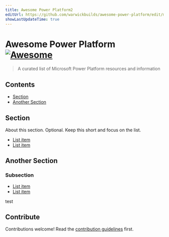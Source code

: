```yaml
---
title: Awesome Power Platform2
editUrl: https://github.com/warwickbuilds/awesome-power-platform/edit/main/readme.md
showLastUpdateTime: true
---
```


# Awesome Power Platform [![Awesome](https://awesome.re/badge.svg)](https://awesome.re)

> A curated list of Microsoft Power Platform resources and information


## Contents

- [Section](#section)
- [Another Section](#another-section)


## Section

About this section. Optional. Keep this short and focus on the list.

- [List item](http://example.com)
- [List item](http://example.com)


## Another Section

### Subsection

- [List item](http://example.com)
- [List item](http://example.com)

test
## Contribute

Contributions welcome! Read the [contribution guidelines](contributing.md) first.
